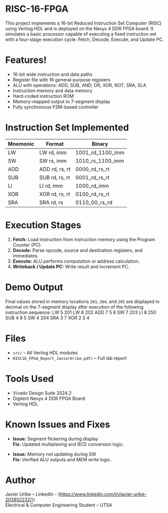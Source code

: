 # RISC-16-FPGA
This project implements a 16-bit Reduced Instruction Set Computer (RISC) using Verilog HDL and is deployed on the Nexys 4 DDR FPGA board. It simulates a basic processor capable of executing a fixed instruction set with a four-stage execution cycle: Fetch, Decode, Execute, and Update PC.

# Features!

- 16-bit wide instruction and data paths
- Register file with 16 general-purpose registers
- ALU with operations: ADD, SUB, AND, OR, XOR, NOT, SRA, SLA
- Instruction memory and data memory
- Hard-coded instruction ROM
- Memory-mapped output to 7-segment display
- Fully synchronous FSM-based controller

# Instruction Set Implemented

| Mnemonic | Format              | Binary                |
|----------|---------------------|-----------------------|
| LW       | LW rd, imm          | 1001_rd_1100_imm      |
| SW       | SW rs, imm          | 1010_rs_1100_imm      |
| ADD      | ADD rd, rs, rt      | 0000_rd_rs_rt         |
| SUB      | SUB rd, rs, rt      | 0001_rd_rs_rt         |
| LI       | LI rd, imm          | 1000_rd_imm           |
| XOR      | XOR rd, rs, rt      | 0100_rd_rs_rt         |
| SRA      | SRA rd, rs          | 0110_00_rs_rd         |

# Execution Stages

1. **Fetch:** Load instruction from instruction memory using the Program Counter (PC).
2. **Decode:** Parse opcode, source and destination registers, and immediates.
3. **Execute:** ALU performs computation or address calculation.
4. **Writeback / Update PC:** Write result and increment PC.

# Demo Output

Final values stored in memory locations `203`, `204`, and `205` are displayed in decimal on the 7-segment display after execution of the following instruction sequence:
LW 5 201
LW 6 202
ADD 7 5 6
SW 7 203
LI 8 250
SUB 4 8 5
SW 4 204
SRA 3 7
XOR 2 3 4

# Files

- `src/` – All Verilog HDL modules
- `RISC16_FPGA_Report_JavierUribe.pdf/` – Full lab report

# Tools Used

- Vivado Design Suite 2024.2
- Digilent Nexys 4 DDR FPGA Board
- Verilog HDL

# Known Issues and Fixes

- **Issue:** Segment flickering during display  
  **Fix:** Updated multiplexing and BCD conversion logic.

- **Issue:** Memory not updating during SW  
  **Fix:** Verified ALU outputs and MEM write logic.

# Author

Javier Uribe – LinkedIn - (https://www.linkedin.com/in/javier-uribe-203852232/))  
Electrical & Computer Engineering Student – UTSA




